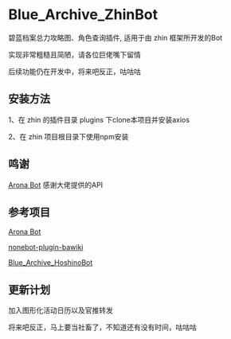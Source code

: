 # Blue_Archive_ZhinBot

碧蓝档案总力攻略图、角色查询插件, 适用于由 zhin 框架所开发的Bot

实现非常粗糙且简陋，请各位巨佬嘴下留情

后续功能仍在开发中，将来吧反正，咕咕咕

## 安装方法

1、在 zhin 的插件目录 plugins 下clone本项目并安装axios

2、在 zhin 项目根目录下使用npm安装

## 鸣谢

[Arona Bot](https://doc.arona.diyigemt.com/api/) 感谢大佬提供的API

## 参考项目

[Arona Bot](https://doc.arona.diyigemt.com/api/)

[nonebot-plugin-bawiki](https://github.com/lgc-NB2Dev/nonebot-plugin-bawiki)

[Blue_Archive_HoshinoBot](https://github.com/Cosmos01/Blue_Archive_HoshinoBot)

## 更新计划

加入图形化活动日历以及官推转发

将来吧反正，马上要当社畜了，不知道还有没有时间，咕咕咕
